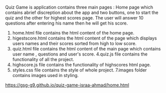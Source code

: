 Quiz Game is application contains three main pages : Home page which contains abrief discreption about the app and two buttons, one to start the quiz and the other for highest scores page.
The user will answer 10 questions after entering his name then he will get his score.
1. home.html file contains the html content of the home page.
2. higestscore.html contains the html content of the page which displays users names and their scores sorted from high to low score.
3. quiz.html file contains the html content of the main page which contains user name , questions and user's score.
4.quiz.js file contains the functionality of all the project.
5. highscore.js file contains the functionality of highscores html page.
6. styles.css file contains the style of whole project.
7.images folder contains images used in styling.

https://gsg-g9.github.io/quiz-game-israa-ahmad/home.html
